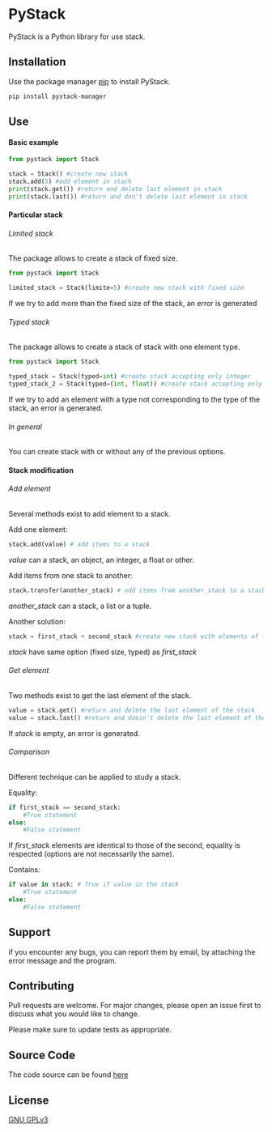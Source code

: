 # PyStack

PyStack is a Python library for use stack.

## Installation

Use the package manager [pip](https://pip.pypa.io/en/stable/) to install PyStack.

```bash
pip install pystack-manager
```

## Use

#### Basic example

```python
from pystack import Stack

stack = Stack() #create new stack
stack.add(5) #add element in stack
print(stack.get()) #return and delete last element in stack
print(stack.last()) #return and don't delete last element in stack
```
#### Particular stack

###### Limited stack

The package allows to create a stack of fixed size.

```python
from pystack import Stack

limited_stack = Stack(limite=5) #create new stack with fixed size
```

If we try to add more than the fixed size of the stack, an error is generated

###### Typed stack

The package allows to create a stack of stack with one element type.

```python
from pystack import Stack

typed_stack = Stack(typed=int) #create stack accepting only integer
typed_stack_2 = Stack(typed=(int, float)) #create stack accepting only integer or float
```

If we try to add an element with a type not corresponding to the type of the stack,
an error is generated.

###### In general

You can create stack with or without any of the previous options.

#### Stack modification

###### Add element

Several methods exist to add element to a stack.

Add one element:

```python
stack.add(value) # add items to a stack
```
*value* can a stack, an object, an integer, a float or other.

Add items from one stack to another:

```python
stack.transfer(another_stack) # add items from another_stack to a stack
```
*another_stack* can a stack, a list or a tuple.

Another solution:

```python
stack = first_stack + second_stack #create new stack with elements of first_stack and second_stack
```
*stack* have same option (fixed size, typed) as *first_stack*

###### Get element

Two methods exist to get the last element of the stack.

```python
value = stack.get() #return and delete the last element of the stack
value = stack.last() #return and doesn't delete the last element of the stack
```
If *stack* is empty, an error is generated.

###### Comparison

Different technique can be applied to study a stack.

Equality:
```python
if first_stack == second_stack:
    #True statement
else:
    #False statement
```
If *first_stack* elements are identical to those of the second, equality is respected (options are not necessarily the same).

Contains:
```python
if value in stack: # True if value in the stack
    #True statement
else:
    #False statement
```

## Support
if you encounter any bugs, you can report them by email, by attaching the error message and the program.

## Contributing
Pull requests are welcome. For major changes, please open an issue first to discuss what you would like to change.

Please make sure to update tests as appropriate.

## Source Code
The code source can be found [here](https://github.com/Plydow/PyStack-Manager)

## License
[GNU GPLv3](https://choosealicense.com/licenses/gpl-3.0/)
